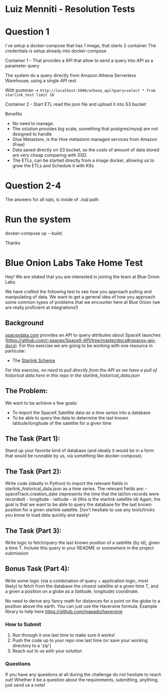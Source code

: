 # Luiz Menniti - Resolution Tests

# Question 1
I`ve setup a docker-compose that has 1 image, that starts 2 container
The credentials is setup already into docker-compose

Container 1 - That provides a API that allow to send a query into API as a parameter query 

The system do a query directly from Amazon Athena Serverless Warehouse, using a single API rest

With postman -> `http://localhost:5000/athena_api?query=select * from starlink_test limit 10` 

Container 2 - Start ETL read the json file and upload it into S3 bucket

Benefits
- No need to manage. 
- The solution provides big scale, something that postgres/mysql are not designed to handle
- Glue Metastore, is the Hive metastore managed services from Amazon (Free) 
- Data saved directly on S3 bucket, so the costs of amount of data stored are very cheap comparing with SSD.
- The ETLs, can be started directly from a image docker, allowing us to grow the ETLs and Schedule it with K8s

# Question 2-4

The answers for all sqls, is inside of ./sql path

# Run the system

docker-compose up --build

Thanks 

# Blue Onion Labs Take Home Test

Hey! We are stoked that you are interested in joining the team at Blue Onion Labs.

We have crafted the following test to see how you approach pulling and manipulating of data. We want to get a general idea of how you approach some common types of problems that we encounter here at Blue Onion (we are really proficient at integrations!)

## Background
[spacexdata.com](https://docs.spacexdata.com/) provides an API to query attributes about SpaceX launches (https://github.com/r-spacex/SpaceX-API/tree/master/docs#rspacex-api-docs). For this exercise we are going to be working with one resource in particular:
- The [Starlink Schema](https://github.com/r-spacex/SpaceX-API/blob/master/docs/starlink/v4/schema.md)

*For this exercise, no need to pull directly from the API as we have a pull of historical data here in this repo in the starlink_historical_data.json*

## The Problem:
We want to be achieve a few goals:
  - To import the SpaceX Satellite data _as a time series_ into a database
  - To be able to query the data to determine the last known latitude/longitude of the satellite for a given time

## The Task (Part 1):

Stand up your favorite kind of database (and ideally it would be in a form that would be runnable by us, via something like docker-compose).

## The Task (Part 2):

Write code (ideally in Python) to import the relevant fields in starlink_historical_data.json as a time series. The relevant fields are:
    - spaceTrack.creation_date (represents the time that the lat/lon records were recorded)
    - longitude
    - latitude
    - id (this is the starlink satellite id)
Again, the goal is that we want to be able to query the database for the last known position for a given starlink satellite.
Don't hesitate to use any tools/tricks you know to load data quickly and easily!

## The Task (Part 3):

Write logic to fetch/query the last known position of a satellite (by id), given a time T. Include this query in your README or somewhere in the project submission

## Bonus Task (Part 4):

Write some logic (via a combination of query + application logic, most likely) to fetch from the database the _closest_ satellite at a given time T, and a given a position on a globe as a (latitude, longitude) coordinate.

No need to derive any fancy math for distances for a point on the globe to a position above the earth. You can just use the Haversine formula. Example library to help here https://github.com/mapado/haversine

### How to Submit

1. Run through it one last time to make sure it works!
2. Push the code up to your repo one last time (or save your working directory to a 'zip')
3. Reach out to us with your solution

### Questions

If you have any questions at all during the challenge do not hesitate to reach out! Whether it be a question about the requirements, submitting, anything, just send us a note!
